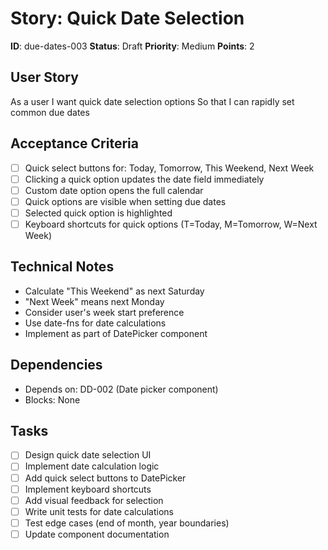# Story: Quick Date Selection

**ID**: due-dates-003
**Status**: Draft
**Priority**: Medium
**Points**: 2

## User Story
As a user
I want quick date selection options
So that I can rapidly set common due dates

## Acceptance Criteria
- [ ] Quick select buttons for: Today, Tomorrow, This Weekend, Next Week
- [ ] Clicking a quick option updates the date field immediately
- [ ] Custom date option opens the full calendar
- [ ] Quick options are visible when setting due dates
- [ ] Selected quick option is highlighted
- [ ] Keyboard shortcuts for quick options (T=Today, M=Tomorrow, W=Next Week)

## Technical Notes
- Calculate "This Weekend" as next Saturday
- "Next Week" means next Monday
- Consider user's week start preference
- Use date-fns for date calculations
- Implement as part of DatePicker component

## Dependencies
- Depends on: DD-002 (Date picker component)
- Blocks: None

## Tasks
- [ ] Design quick date selection UI
- [ ] Implement date calculation logic
- [ ] Add quick select buttons to DatePicker
- [ ] Implement keyboard shortcuts
- [ ] Add visual feedback for selection
- [ ] Write unit tests for date calculations
- [ ] Test edge cases (end of month, year boundaries)
- [ ] Update component documentation